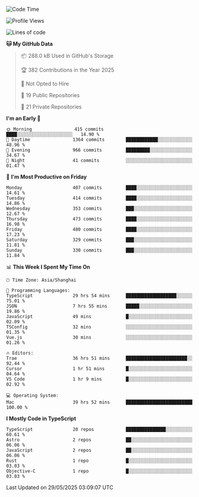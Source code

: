 <!--START_SECTION:waka-->
![Code Time](http://img.shields.io/badge/Code%20Time-3%2C592%20hrs%2023%20mins-blue)

![Profile Views](http://img.shields.io/badge/Profile%20Views-0-blue)

![Lines of code](https://img.shields.io/badge/From%20Hello%20World%20I%27ve%20Written-3.0%20million%20lines%20of%20code-blue)

**🐱 My GitHub Data** 

> 📦 288.0 kB Used in GitHub's Storage 
 > 
> 🏆 382 Contributions in the Year 2025
 > 
> 🚫 Not Opted to Hire
 > 
> 📜 19 Public Repositories 
 > 
> 🔑 21 Private Repositories 
 > 
**I'm an Early 🐤** 

```text
🌞 Morning                415 commits         ████░░░░░░░░░░░░░░░░░░░░░   14.90 % 
🌆 Daytime                1364 commits        ████████████░░░░░░░░░░░░░   48.96 % 
🌃 Evening                966 commits         █████████░░░░░░░░░░░░░░░░   34.67 % 
🌙 Night                  41 commits          ░░░░░░░░░░░░░░░░░░░░░░░░░   01.47 % 
```
📅 **I'm Most Productive on Friday** 

```text
Monday                   407 commits         ████░░░░░░░░░░░░░░░░░░░░░   14.61 % 
Tuesday                  414 commits         ████░░░░░░░░░░░░░░░░░░░░░   14.86 % 
Wednesday                353 commits         ███░░░░░░░░░░░░░░░░░░░░░░   12.67 % 
Thursday                 473 commits         ████░░░░░░░░░░░░░░░░░░░░░   16.98 % 
Friday                   480 commits         ████░░░░░░░░░░░░░░░░░░░░░   17.23 % 
Saturday                 329 commits         ███░░░░░░░░░░░░░░░░░░░░░░   11.81 % 
Sunday                   330 commits         ███░░░░░░░░░░░░░░░░░░░░░░   11.84 % 
```


📊 **This Week I Spent My Time On** 

```text
🕑︎ Time Zone: Asia/Shanghai

💬 Programming Languages: 
TypeScript               29 hrs 54 mins      ███████████████████░░░░░░   75.01 % 
JSON                     7 hrs 55 mins       █████░░░░░░░░░░░░░░░░░░░░   19.86 % 
JavaScript               49 mins             █░░░░░░░░░░░░░░░░░░░░░░░░   02.09 % 
TSConfig                 32 mins             ░░░░░░░░░░░░░░░░░░░░░░░░░   01.35 % 
Vue.js                   30 mins             ░░░░░░░░░░░░░░░░░░░░░░░░░   01.26 % 

🔥 Editors: 
Trae                     36 hrs 51 mins      ███████████████████████░░   92.44 % 
Cursor                   1 hr 51 mins        █░░░░░░░░░░░░░░░░░░░░░░░░   04.64 % 
VS Code                  1 hr 9 mins         █░░░░░░░░░░░░░░░░░░░░░░░░   02.92 % 

💻 Operating System: 
Mac                      39 hrs 52 mins      █████████████████████████   100.00 % 
```

**I Mostly Code in TypeScript** 

```text
TypeScript               20 repos            ███████████████░░░░░░░░░░   60.61 % 
Astro                    2 repos             ██░░░░░░░░░░░░░░░░░░░░░░░   06.06 % 
JavaScript               2 repos             ██░░░░░░░░░░░░░░░░░░░░░░░   06.06 % 
Rust                     1 repo              █░░░░░░░░░░░░░░░░░░░░░░░░   03.03 % 
Objective-C              1 repo              █░░░░░░░░░░░░░░░░░░░░░░░░   03.03 % 
```




 Last Updated on 29/05/2025 03:09:07 UTC
<!--END_SECTION:waka-->